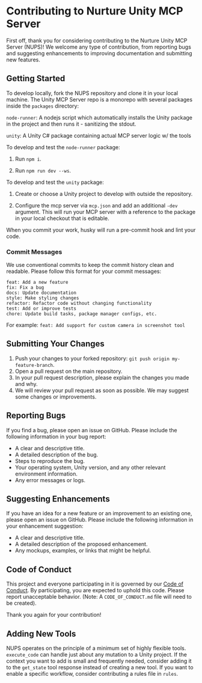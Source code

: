 # Contributing to Nurture Unity MCP Server

First off, thank you for considering contributing to the Nurture Unity MCP Server (NUPS)!
We welcome any type of contribution, from reporting bugs and suggesting enhancements to improving documentation and submitting new features.

## Getting Started

To develop locally, fork the NUPS repository and clone it in your local machine. The Unity MCP Server repo is a monorepo with 
several packages inside the `packages` directory:

`node-runner`: A nodejs script which automatically installs the Unity package in the project and then runs it - sanitizing the stdout.

`unity`: A Unity C# package containing actual MCP server logic w/ the tools

To develop and test the `node-runner` package:

1. Run `npm i`.

2. Run `npm run dev --ws`.

To develop and test the `unity` package:

1. Create or choose a Unity project to develop with outside the repository.

2. Configure the mcp server via `mcp.json` and add an additional `-dev` argument. This will run your MCP server with a reference to the package in your local checkout that is editable.

When you commit your work, husky will run a pre-commit hook and lint your code.

### Commit Messages

We use conventional commits to keep the commit history clean and readable. Please follow this format for your commit messages:

```
feat: Add a new feature
fix: Fix a bug
docs: Update documentation
style: Make styling changes
refactor: Refactor code without changing functionality
test: Add or improve tests
chore: Update build tasks, package manager configs, etc.
```

For example: `feat: Add support for custom camera in screenshot tool`

## Submitting Your Changes

1. Push your changes to your forked repository: `git push origin my-feature-branch`.
2. Open a pull request on the main repository.
3. In your pull request description, please explain the changes you made and why.
4. We will review your pull request as soon as possible. We may suggest some changes or improvements.

## Reporting Bugs

If you find a bug, please open an issue on GitHub. Please include the following information in your bug report:

- A clear and descriptive title.
- A detailed description of the bug.
- Steps to reproduce the bug.
- Your operating system, Unity version, and any other relevant environment information.
- Any error messages or logs.

## Suggesting Enhancements

If you have an idea for a new feature or an improvement to an existing one, please open an issue on GitHub. Please include the following information in your enhancement suggestion:

- A clear and descriptive title.
- A detailed description of the proposed enhancement.
- Any mockups, examples, or links that might be helpful.

## Code of Conduct

This project and everyone participating in it is governed by our [Code of Conduct](CODE_OF_CONDUCT.md). By participating, you are expected to uphold this code. Please report unacceptable behavior. (Note: A `CODE_OF_CONDUCT.md` file will need to be created).

Thank you again for your contribution! 

## Adding New Tools

NUPS operates on the principle of a minimum set of highly flexible tools. `execute_code` can handle just about any mutation to a Unity project. If the context you want to add is small and frequently needed, consider adding it to the `get_state` tool response instead of creating a new tool. If you want to enable a specific workflow, consider contributing a rules file in `rules`.